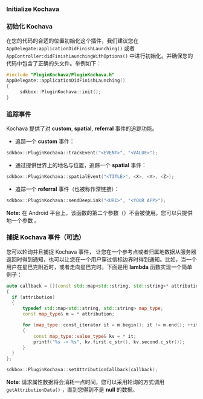 ### Initialize Kochava
### 初始化 Kochava
在您的代码的合适的位置初始化这个插件，我们建议您在 `AppDelegate:applicationDidFinishLaunching()` 或者 `AppController:didFinishLaunchingWithOptions()` 中进行初始化。并确保您的代码中包含了正确的头文件。举例如下：
```cpp
#include "PluginKochava/PluginKochava.h"
AppDelegate::applicationDidFinishLaunching()
{
     sdkbox::PluginKochava::init();
}
```

### 追踪事件
Kochava 提供了对 __custom__, __spatial__, __referral__ 事件的追踪功能。

* 追踪一个 __custom__ 事件：
```cpp
sdkbox::PluginKochava::trackEvent("<EVENT>", "<VALUE>");
```

* 通过提供世界上的地名与位置，追踪一个 __spatial__ 事件：
```cpp
sdkbox::PluginKochava::spatialEvent("<TITLE>", <X>, <Y>, <Z>);
```

* 追踪一个 __referral__ 事件（也被称作深链接）：
```cpp
sdkbox::PluginKochava::sendDeepLink("<URI>", "<YOUR APP>");
```
__Note:__ 在 Android 平台上，该函数的第二个参数（__<YOUR APP>__）不会被使用。您可以只提供地一个参数 __<URI>__ 。

### 捕捉 Kochava 事件（可选）
您可以轮询并且捕捉 Kochava 事件， 让您在一个参考点或者归属地数据从服务器返回时得到通知，也可以让您在一个用户穿过信标边界时得到通知。比如，当一个用户在星巴克附近时，或者走向星巴克时。下面是用 __lambda__ 函数实现一个简单例子：
```cpp
auto callback = [](const std::map<std::string, std::string>* attribution)
{
  if (attribution)
  {
      typedef std::map<std::string, std::string> map_type;
      const map_type& m = * attribution;

      for (map_type::const_iterator it = m.begin(); it != m.end(); ++it)
      {
          const map_type::value_type& kv = * it;
          printf("%s -> %s", kv.first.c_str(), kv.second.c_str());
      }
  }
};

sdkbox::PluginKochava::setAttributionCallback(callback);
```
 __Note__: 请求属性数据将会消耗一点时间，您可以采用轮询的方式调用 `getAttributionData()` ，直到您得到不是 **null** 的数据。
